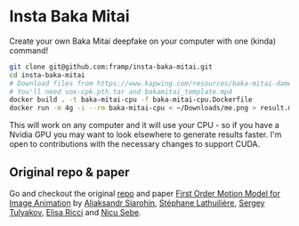 Insta Baka Mitai
===

Create your own Baka Mitai deepfake on your computer with one (kinda) command!

```sh
git clone git@github.com:framp/insta-baka-mitai.git
cd insta-baka-mitai
# Download files from https://www.kapwing.com/resources/baka-mitai-dame-da-ne-meme/#3-add-four-files-to-the-folder
# You'll need vox-cpk.pth.tar and bakamitai_template.mp4
docker build . -t baka-mitai-cpu -f baka-mitai-cpu.Dockerfile
docker run -m 4g -i --rm baka-mitai-cpu < ~/Downloads/me.png > result.mp4
```

This will work on any computer and it will use your CPU - so if you have a Nvidia GPU you may want to look elsewhere to generate results faster.
I'm open to contributions with the necessary changes to support CUDA.

Original repo & paper
---
Go and checkout the original [repo](https://github.com/AliaksandrSiarohin/first-order-model) and paper [First Order Motion Model for Image Animation](https://papers.nips.cc/paper/8935-first-order-motion-model-for-image-animation) by [Aliaksandr Siarohin](https://github.com/AliaksandrSiarohin), [Stéphane Lathuilière](http://stelat.eu), [Sergey Tulyakov](http://stulyakov.com), [Elisa Ricci](http://elisaricci.eu/) and [Nicu Sebe](http://disi.unitn.it/~sebe/).

